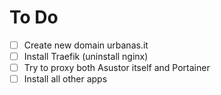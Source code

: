 # To Do

- [ ] Create new domain urbanas.it
- [ ] Install Traefik (uninstall nginx)
- [ ] Try to proxy both Asustor itself and Portainer
- [ ] Install all other apps
